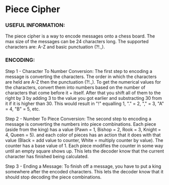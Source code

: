 # Piece Cipher

### USEFUL INFORMATION:

The piece cipher is a way to encode messages onto a chess board. The max size of the messages can be 24 characters long. The supported characters are: A-Z and basic punctuation (?!.,). 

### ENCODING: 

Step 1 - Character To Number Conversion: The first step to encoding a message is converting the characters. The order in which the characters are held are A-Z then the punctuation (?!.,). To get the numerical values for the characters, convert them into numbers based on the number of characters that come before it + itself. After that you shift all of them to the right by 3 by adding 3 to the value you got earlier and substracting 30 from it if it is higher than 30. This would result in "!" equalling 1, "." = 2, "," = 3, "A" = 4, "B" = 5, etc.

Step 2 - Number To Piece Conversion: The second step to encoding a message is converting the numbers into piece combinations. Each piece (aside from the king) has a value (Pawn = 1, Bishop = 2, Rook = 3, Knight = 4, Queen = 5). and each color of pieces has an action that it does with that value (Black = add value to counter, White = multiply counter by value). The counter has a base value of 1. Each piece modifies the counter in some way until an empty square shows up. This lets the decoder know that the current character has finished being calculated.

Step 3 - Ending a Message: To finish off a message, you have to put a king somewhere after the encoded characters. This lets the decoder know that it should stop decoding the piece combinations.

